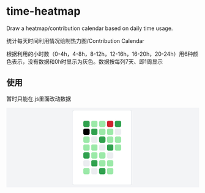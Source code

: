 # time-heatmap

Draw a heatmap/contribution calendar based on daily time usage.

统计每天时间利用情况绘制热力图/Contribution Calendar

根据利用的小时数（0-4h，4-8h，8-12h，12-16h，16-20h，20-24h）用6种颜色表示，没有数据和0h时显示为灰色。数据按每列7天、即1周显示

## 使用

暂时只能在.js里面改动数据

![demo](assets/2022-10-07-16-23-50.png)
